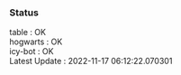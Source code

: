 ### Status


table : OK  
hogwarts : OK  
icy-bot : OK  
Latest Update : 2022-11-17 06:12:22.070301

